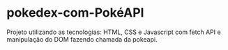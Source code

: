 # pokedex-com-PokéAPI

Projeto utilizando as tecnologias: HTML, CSS e Javascript com fetch API e manipulação do DOM fazendo chamada da pokeapi.
